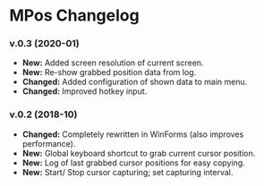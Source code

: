 # MPos Changelog

### v.0.3 (2020-01)
- **New:** Added screen resolution of current screen.
- **New:** Re-show grabbed position data from log.
- **Changed:** Added configuration of shown data to main menu.
- **Changed:** Improved hotkey input.

### v.0.2 (2018-10)
- **Changed:** Completely rewritten in WinForms (also improves performance).
- **New:** Global keyboard shortcut to grab current cursor position.
- **New:** Log of last grabbed cursor positions for easy copying.
- **New:** Start/ Stop cursor capturing; set capturing interval.

